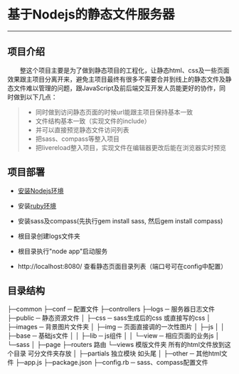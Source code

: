 # 基于Nodejs的静态文件服务器
------

## 项目介绍

　　整这个项目主要是为了做到静态项目的工程化，让静态html、css及一些页面效果跟主项目分离开来，避免主项目最终有很多不需要合并到线上的静态文件及静态文件难以管理的问题，跟JavaScript及前后端交互开发人员能更好的协作，同时做到以下几点：
> * 同时做到访问静态页面的时候url能跟主项目保持基本一致
> * 文件结构基本一致（实现文件的include）
> * 并可以直接预览静态文件访问列表
> * 把sass、compass等整入项目
> * 把livereload整入项目，实现文件在编辑器更改后能在浏览器实时预览

## 项目部署

* [安装Nodejs环境][1]

* 安装[ruby环境][2]

* 安装sass及compass(先执行gem install sass, 然后gem install compass)

* 根目录创建logs文件夹

* 根目录执行"node app"启动服务

* http://localhost:8080/ 查看静态页面目录列表（端口号可在config中配置）

## 目录结构

├─common
├─conf ─ 配置文件
├─controllers
├─logs ─ 服务器日志文件
├─public ─ 静态资源文件
│  ├─css ─ sass生成后的css 或直接写的css
│  ├─images ─ 背景图片文件夹
│  ├─img ─ 页面直接调的一次性图片
│  ├─js
│  │  ├─base ─ 基础js文件
│  │  ├─lib ─ js组件
│  │  └─view ─ 相应页面的业务js
│  └─sass
│      ├─page
├─routers 路由
└─views 模版文件夹 所有的html文件放到这个目录 可分文件夹存放
│    ├─partials 独立模块 如头尾
│    ├─other ─ 其他html文件
├─app.js
├─package.json
├─config.rb ─ sass、compass配置文件


  [1]: http://nodejs.org/download/
  [2]: http://pan.baidu.com/s/1eQoZCAI